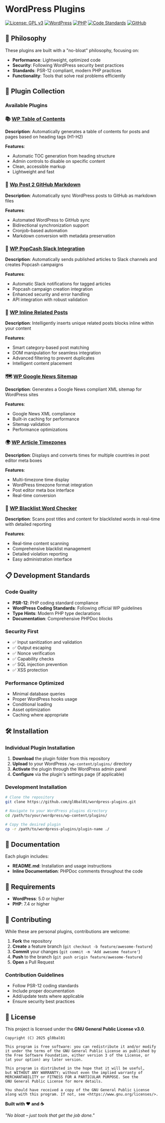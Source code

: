 # WordPress Plugins

[![License: GPL v3](https://img.shields.io/badge/License-GPLv3-blue.svg)](https://www.gnu.org/licenses/gpl-3.0)
[![WordPress](https://img.shields.io/badge/WordPress-5.0+-blue.svg)](https://wordpress.org/)
[![PHP](https://img.shields.io/badge/PHP-7.4+-purple.svg)](https://www.php.net/)
[![Code Standards](https://img.shields.io/badge/Code_Standards-PSR--12-orange.svg)](https://www.php-fig.org/psr/psr-12/)
[![GitHub](https://img.shields.io/badge/GitHub-gl0bal01-181717?logo=github&logoColor=white)](https://github.com/gl0bal01)

## 🚀 Philosophy

These plugins are built with a "no-bloat" philosophy, focusing on:
- **Performance**: Lightweight, optimized code
- **Security**: Following WordPress security best practices
- **Standards**: PSR-12 compliant, modern PHP practices
- **Functionality**: Tools that solve real problems efficiently

## 📁 Plugin Collection

### Available Plugins

### 📚 [WP Table of Contents](./wp-table-of-contents.php)

**Description**: Automatically generates a table of contents for posts and pages based on heading tags (H1-H2)

**Features**:
- Automatic TOC generation from heading structure
- Admin controls to disable on specific content
- Clean, accessible markup
- Lightweight and fast

### 📄 [Wp Post 2 GitHub Markdown](./wppost2githubmarkdown)

**Description**: Automatically sync WordPress posts to GitHub as markdown files

**Features**:
- Automated WordPress to GitHub sync
- Bidirectional synchronization support
- Cronjob-based automation
- Markdown conversion with metadata preservation

### 🔗 [WP PopCash Slack Integration](./wp-popcash-slack-integration.php)

**Description**: Automatically sends published articles to Slack channels and creates Popcash campaigns

**Features**: 
- Automatic Slack notifications for tagged articles
- Popcash campaign creation integration
- Enhanced security and error handling
- API integration with robust validation

### 📝 [WP Inline Related Posts](./wp-inline-related-posts.php)

**Description**: Intelligently inserts unique related posts blocks inline within your content

**Features**: 
- Smart category-based post matching
- DOM manipulation for seamless integration
- Advanced filtering to prevent duplicates
- Intelligent content placement

### 🗺️ [WP Google News Sitemap](./wp-google-news-sitemap.php)

**Description**: Generates a Google News compliant XML sitemap for WordPress sites

**Features**: 
- Google News XML compliance
- Built-in caching for performance
- Sitemap validation
- Performance optimizations

### 🌍 [WP Article Timezones](./wp-article-timezones.php)

**Description**: Displays and converts times for multiple countries in post editor meta boxes

**Features**: 
- Multi-timezone time display
- WordPress timezone format integration
- Post editor meta box interface
- Real-time conversion

### 🚫 [WP Blacklist Word Checker](./wp-blacklist-word-checker)

**Description**: Scans post titles and content for blacklisted words in real-time with detailed reporting

**Features**: 
- Real-time content scanning
- Comprehensive blacklist management
- Detailed violation reporting
- Easy administration interface

## 📋 Development Standards

### Code Quality

- **PSR-12**: PHP coding standard compliance
- **WordPress Coding Standards**: Following official WP guidelines
- **Type Hints**: Modern PHP type declarations
- **Documentation**: Comprehensive PHPDoc blocks

### Security First

- ✅ Input sanitization and validation
- ✅ Output escaping
- ✅ Nonce verification
- ✅ Capability checks
- ✅ SQL injection prevention
- ✅ XSS protection

### Performance Optimized

- Minimal database queries
- Proper WordPress hooks usage
- Conditional loading
- Asset optimization
- Caching where appropriate

## 🛠️ Installation

### Individual Plugin Installation

1. **Download** the plugin folder from this repository
2. **Upload** to your WordPress `/wp-content/plugins/` directory
3. **Activate** the plugin through the WordPress admin panel
4. **Configure** via the plugin's settings page (if applicable)

### Development Installation

```bash
# Clone the repository
git clone https://github.com/gl0bal01/wordpress-plugins.git

# Navigate to your WordPress plugins directory
cd /path/to/your/wordpress/wp-content/plugins/

# Copy the desired plugin
cp -r /path/to/wordpress-plugins/plugin-name ./
```

## 📖 Documentation

Each plugin includes:
- **README.md**: Installation and usage instructions
- **Inline Documentation**: PHPDoc comments throughout the code

## 🔧 Requirements

- **WordPress**: 5.0 or higher
- **PHP**: 7.4 or higher

## 🤝 Contributing

While these are personal plugins, contributions are welcome:

1. **Fork** the repository
2. **Create** a feature branch (`git checkout -b feature/awesome-feature`)
3. **Commit** your changes (`git commit -m 'Add awesome feature'`)
4. **Push** to the branch (`git push origin feature/awesome-feature`)
5. **Open** a Pull Request

### Contribution Guidelines

- Follow PSR-12 coding standards
- Include proper documentation
- Add/update tests where applicable
- Ensure security best practices

## 📄 License

This project is licensed under the **GNU General Public License v3.0**.

```
Copyright (C) 2025 gl0bal01

This program is free software: you can redistribute it and/or modify
it under the terms of the GNU General Public License as published by
the Free Software Foundation, either version 3 of the License, or
(at your option) any later version.

This program is distributed in the hope that it will be useful,
but WITHOUT ANY WARRANTY; without even the implied warranty of
MERCHANTABILITY or FITNESS FOR A PARTICULAR PURPOSE. See the
GNU General Public License for more details.

You should have received a copy of the GNU General Public License
along with this program. If not, see <https://www.gnu.org/licenses/>.
```


**Built with ❤️ and ☕**

*"No bloat – just tools that get the job done."*
